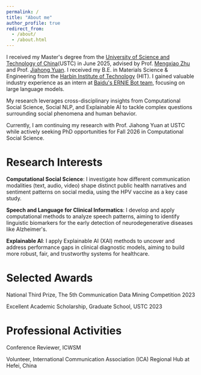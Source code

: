 ```yaml
---
permalink: /
title: "About me"
author_profile: true
redirect_from: 
  - /about/
  - /about.html
---
```


I received my Master's degree from the [University of Science and Technology of China](https://en.ustc.edu.cn)(USTC) in June 2025, advised by Prof. [Mengxiao Zhu](https://sites.google.com/site/mengxiaozhu/home?authuser=0) and Prof. [Jiahong Yuan](https://openreview.net/profile?id=%7EJiahong_Yuan1). I received my B.E. in Materials Science & Engineering from the [Harbin Institute of Technology](https://en.hit.edu.cn) (HIT). I gained valuable industry experience as an intern at [Baidu's ERNIE Bot team](https://research.baidu.com/Blog/index-view?id=183), focusing on large language models.

My research leverages cross-disciplinary insights from Computational Social Science, Social NLP, and Explainable AI to tackle complex questions surrounding social phenomena and human behavior.



Currently, I am continuing my research with Prof. Jiahong Yuan at USTC while actively seeking PhD opportunities for Fall 2026 in Computational Social Science.

Research Interests 
======

**Computational Social Science**: I investigate how different communication modalities (text, audio, video) shape distinct public health narratives and sentiment patterns on social media, using the HPV vaccine as a key case study.


**Speech and Language for Clinical Informatics**: I develop and apply computational methods to analyze speech patterns, aiming to identify linguistic biomarkers for the early detection of neurodegenerative diseases like Alzheimer's.


**Explainable AI**: I apply Explainable AI (XAI) methods to uncover and address performance gaps in clinical diagnostic models, aiming to build more robust, fair, and trustworthy systems for healthcare.


Selected Awards
======

National Third Prize, The 5th Communication Data Mining Competition 2023

Excellent Academic Scholarship, Graduate School, USTC 2023

Professional Activities
======
Conference Reviewer, ICWSM

Volunteer, International Communication Association (ICA) Regional Hub at Hefei, China
